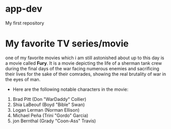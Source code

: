 # app-dev
My first repository

# My favorite TV series/movie

one of my favorite movies which i am still astonished about up to this day is a movie called **Fury**. It is a movie depicting the life of a sherman tank crew during the final days of the war facing numerous enemies and sacrificing their lives for the sake of their comrades, showing the real brutality of war in the eyes of man. 

- Here are the following notable characters in the movie:
1. Brad Pitt (Don "WarDaddy" Collier)
2. Shia LaBeouf (Boyd "Bible" Swan)
3. Logan Lerman (Norman Ellison)
4. Michael Peña (Trini "Gordo" Garcia)
5. jon Bernthal (Grady "Coon-Ass" Travis)
